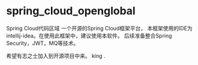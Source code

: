 # spring_cloud_openglobal
Spring Cloud代码区域
一个开源的Spring Cloud框架平台，
本框架使用的IDE为 intellij-idea。在使用此框架中，建议使用本软件。
后续准备整合Spring Security，JWT，MQ等技术。




希望有志之士加入到开源项目中来。
king .

